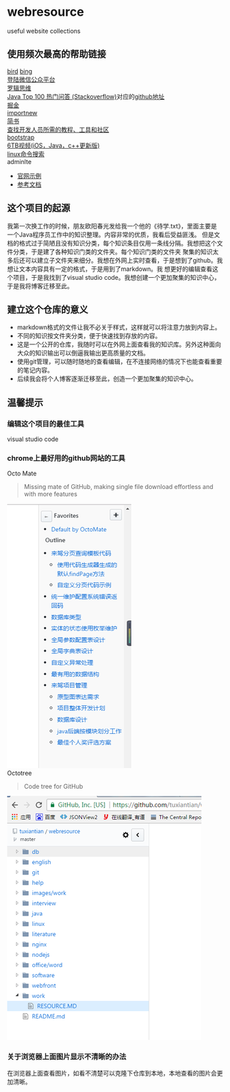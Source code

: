# webresource

useful website collections

## 使用频次最高的帮助链接

[bird](http://bird.so/) [bing](http://cn.bing.com)  
[登陆微信公众平台](https://mp.weixin.qq.com/)  
[罗辑思维](http://www.ljsw.cc/)  
[Java Top 100 热门问答 \(Stackoverflow\)](https://juejin.im/entry/5937585d0ce46300574154cb)对应的[github地址](https://github.com/giantray/stackoverflow-java-top-qa)  
[掘金](https://juejin.im/timeline)  
[importnew](http://www.importnew.com/)  
[简书](http://www.jianshu.com/)  
[查找开发人员所需的教程、工具和社区](https://www.ibm.com/developerworks/cn/)  
[bootstrap](http://www.bootcss.com/)  
[6TB视频\(iOS，Java，c++更新版\)](http://mp.weixin.qq.com/s/9nH6ORoE07MYMDMaq_BUaw)  
[linux命令搜索](http://wangchujiang.com/linux-command/c/crontab.html)  
adminlte

* [官网示例](https://almsaeedstudio.com/themes/AdminLTE/documentation/index.html#)  
* [参考文档](http://11140372.blog.51cto.com/)  
## 这个项目的起源

  我第一次换工作的时候，朋友欧阳春光发给我一个他的《待学.txt》，里面主要是一个Java程序员工作中的知识整理。内容非常的优质，我看后受益匪浅。
  但是文档的格式过于简陋且没有知识分类，每个知识条目仅用一条线分隔。我想把这个文件分类，于是建了各种知识门类的文件夹。每个知识门类的文件夹
  聚集的知识太多后还可以建立子文件夹来细分。我想在外网上实时查看，于是想到了github。我想让文本内容具有一定的格式，于是用到了markdown。我
  想更好的编辑查看这个项目，于是我找到了visual studio code。我想创建一个更加聚集的知识中心，于是我将博客迁移至此。
## 建立这个仓库的意义
* markdown格式的文件让我不必关于样式，这样就可以将注意力放到内容上。
* 不同的知识按文件夹分类，便于快速找到存放的内容。
* 这是一个公开的仓库，我随时可以在外网上面查看我的知识库。另外这种面向大众的知识输出可以倒逼我输出更高质量的文档。
* 使用git管理，可以随时随地的查看编辑，在不连接网络的情况下也能查看重要的笔记内容。
* 后续我会将个人博客逐渐迁移至此，创造一个更加聚集的知识中心。
## 温馨提示

### 编辑这个项目的最佳工具

  visual studio code
### chrome上最好用的github网站的工具

  Octo Mate
  > Missing mate of GitHub, making single file download effortless and with more features

![](/images/octomate.png)  
Octotree

> Code tree for GitHub

![](/images/octotree.png)

### 关于浏览器上面图片显示不清晰的办法

在浏览器上面查看图片，如看不清楚可以克隆下仓库到本地，本地查看的图片会更加清晰。

